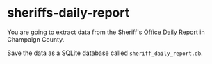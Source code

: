 # sheriffs-daily-report

You are going to extract data from the Sheriff's [Office Daily Report](https://www.co.champaign.il.us/sheriff/publicdocuments.php) in Champaign County.

Save the data as a SQLite database called `sheriff_daily_report.db`.